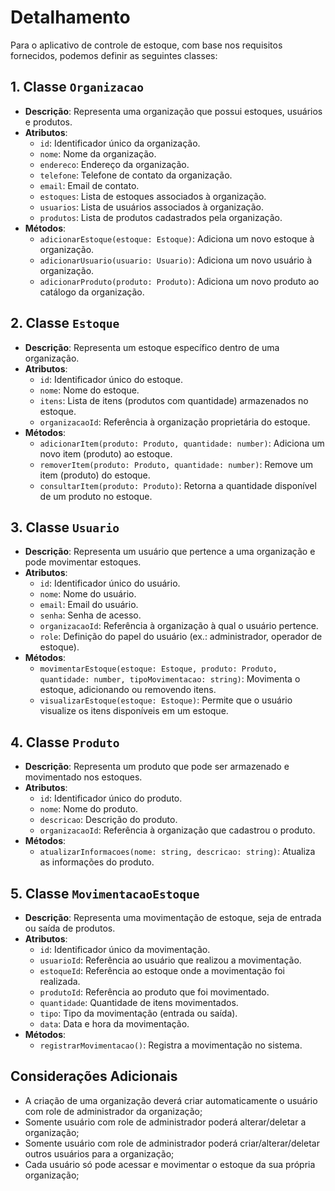 # Detalhamento

Para o aplicativo de controle de estoque, com base nos requisitos fornecidos, podemos definir as seguintes classes:

## 1. **Classe `Organizacao`**
   - **Descrição**: Representa uma organização que possui estoques, usuários e produtos.
   - **Atributos**:
     - `id`: Identificador único da organização.
     - `nome`: Nome da organização.
     - `endereco`: Endereço da organização.
     - `telefone`: Telefone de contato da organização.
     - `email`: Email de contato.
     - `estoques`: Lista de estoques associados à organização.
     - `usuarios`: Lista de usuários associados à organização.
     - `produtos`: Lista de produtos cadastrados pela organização.
   - **Métodos**:
     - `adicionarEstoque(estoque: Estoque)`: Adiciona um novo estoque à organização.
     - `adicionarUsuario(usuario: Usuario)`: Adiciona um novo usuário à organização.
     - `adicionarProduto(produto: Produto)`: Adiciona um novo produto ao catálogo da organização.

## 2. **Classe `Estoque`**
   - **Descrição**: Representa um estoque específico dentro de uma organização.
   - **Atributos**:
     - `id`: Identificador único do estoque.
     - `nome`: Nome do estoque.
     - `itens`: Lista de itens (produtos com quantidade) armazenados no estoque.
     - `organizacaoId`: Referência à organização proprietária do estoque.
   - **Métodos**:
     - `adicionarItem(produto: Produto, quantidade: number)`: Adiciona um novo item (produto) ao estoque.
     - `removerItem(produto: Produto, quantidade: number)`: Remove um item (produto) do estoque.
     - `consultarItem(produto: Produto)`: Retorna a quantidade disponível de um produto no estoque.
  
## 3. **Classe `Usuario`**
   - **Descrição**: Representa um usuário que pertence a uma organização e pode movimentar estoques.
   - **Atributos**:
     - `id`: Identificador único do usuário.
     - `nome`: Nome do usuário.
     - `email`: Email do usuário.
     - `senha`: Senha de acesso.
     - `organizacaoId`: Referência à organização à qual o usuário pertence.
     - `role`: Definição do papel do usuário (ex.: administrador, operador de estoque).
   - **Métodos**:
     - `movimentarEstoque(estoque: Estoque, produto: Produto, quantidade: number, tipoMovimentacao: string)`: Movimenta o estoque, adicionando ou removendo itens.
     - `visualizarEstoque(estoque: Estoque)`: Permite que o usuário visualize os itens disponíveis em um estoque.

## 4. **Classe `Produto`**
   - **Descrição**: Representa um produto que pode ser armazenado e movimentado nos estoques.
   - **Atributos**:
     - `id`: Identificador único do produto.
     - `nome`: Nome do produto.
     - `descricao`: Descrição do produto.
     - `organizacaoId`: Referência à organização que cadastrou o produto.
   - **Métodos**:
     - `atualizarInformacoes(nome: string, descricao: string)`: Atualiza as informações do produto.

## 5. **Classe `MovimentacaoEstoque`**
   - **Descrição**: Representa uma movimentação de estoque, seja de entrada ou saída de produtos.
   - **Atributos**:
     - `id`: Identificador único da movimentação.
     - `usuarioId`: Referência ao usuário que realizou a movimentação.
     - `estoqueId`: Referência ao estoque onde a movimentação foi realizada.
     - `produtoId`: Referência ao produto que foi movimentado.
     - `quantidade`: Quantidade de itens movimentados.
     - `tipo`: Tipo da movimentação (entrada ou saída).
     - `data`: Data e hora da movimentação.
   - **Métodos**:
     - `registrarMovimentacao()`: Registra a movimentação no sistema.

## Considerações Adicionais
- A criação de uma organização deverá criar automaticamente o usuário com role de administrador da organização;
- Somente usuário com role de administrador poderá alterar/deletar a organização;
- Somente usuário com role de administrador poderá criar/alterar/deletar outros usuários para a organização;
- Cada usuário só pode acessar e movimentar o estoque da sua própria organização;

